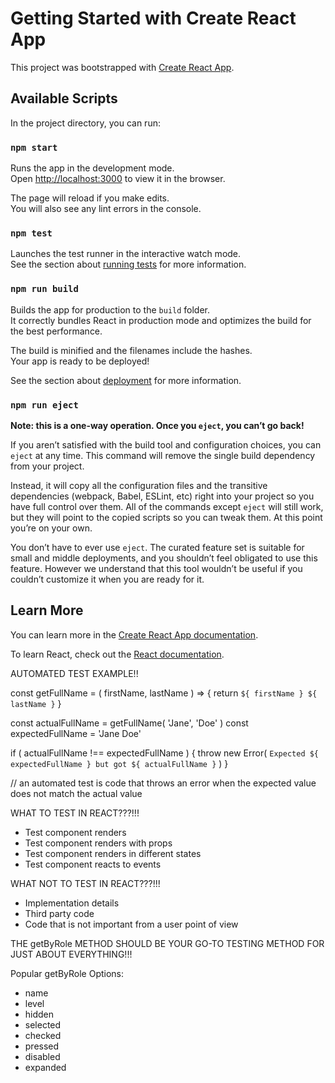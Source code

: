 # Getting Started with Create React App

This project was bootstrapped with
[Create React App](https://github.com/facebook/create-react-app).

## Available Scripts

In the project directory, you can run:

### `npm start`

Runs the app in the development mode.\
Open [http://localhost:3000](http://localhost:3000) to view it in the browser.

The page will reload if you make edits.\
You will also see any lint errors in the console.

### `npm test`

Launches the test runner in the interactive watch mode.\
See the section about [running tests](https://facebook.github.io/create-react-app/docs/running-tests)
for more information.

### `npm run build`

Builds the app for production to the `build` folder.\
It correctly bundles React in production mode and optimizes the build for the best
performance.

The build is minified and the filenames include the hashes.\
Your app is ready to be deployed!

See the section about
[deployment](https://facebook.github.io/create-react-app/docs/deployment) for
more information.

### `npm run eject`

**Note: this is a one-way operation. Once you `eject`, you can’t go back!**

If you aren’t satisfied with the build tool and configuration choices, you can
`eject` at any time. This command will remove the single build dependency from
your project.

Instead, it will copy all the configuration files and the transitive
dependencies (webpack, Babel, ESLint, etc) right into your project so you have
full control over them. All of the commands except `eject` will still work, but
they will point to the copied scripts so you can tweak them. At this point
you’re on your own.

You don’t have to ever use `eject`. The curated feature set is suitable for
small and middle deployments, and you shouldn’t feel obligated to use this
feature. However we understand that this tool wouldn’t be useful if you couldn’t
customize it when you are ready for it.

## Learn More

You can learn more in the
[Create React App documentation](https://facebook.github.io/create-react-app/docs/getting-started).

To learn React, check out the [React documentation](https://reactjs.org/).

AUTOMATED TEST EXAMPLE!!

const getFullName = ( firstName, lastName ) => { return
`${ firstName } ${ lastName }` }

const actualFullName = getFullName( 'Jane', 'Doe' ) const expectedFullName =
'Jane Doe'

if ( actualFullName !== expectedFullName ) { throw new Error(
`Expected ${ expectedFullName } but got ${ actualFullName }` ) }

// an automated test is code that throws an error when the expected value does
not match the actual value

WHAT TO TEST IN REACT???!!!

- Test component renders
- Test component renders with props 
- Test component renders in different states
- Test component reacts to events

WHAT NOT TO TEST IN REACT???!!!

- Implementation details
- Third party code
- Code that is not important from a user point of view

THE getByRole METHOD SHOULD BE YOUR GO-TO TESTING METHOD FOR JUST ABOUT EVERYTHING!!!

Popular getByRole Options:

- name
- level
- hidden
- selected
- checked
- pressed
- disabled
- expanded